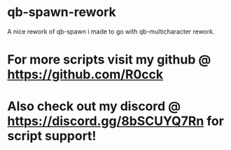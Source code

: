# qb-spawn-rework
A nice rework of qb-spawn i made to go with qb-multicharacter rework.
# For more scripts visit my github @ https://github.com/R0cck
# Also check out my discord @ https://discord.gg/8bSCUYQ7Rn for script support!

